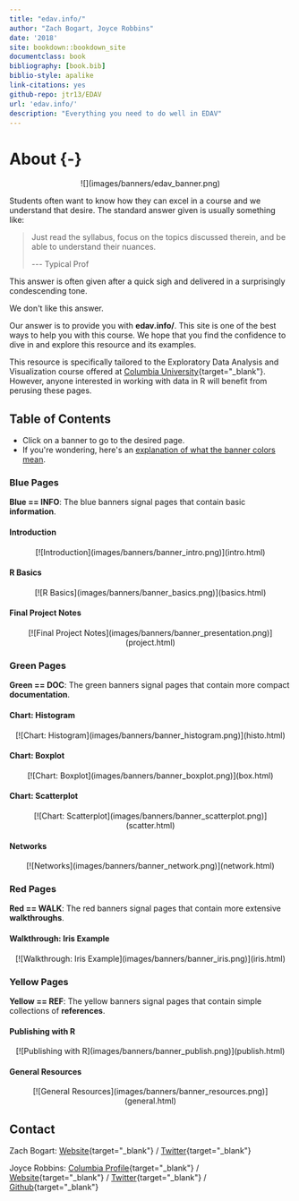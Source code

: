 ```yaml
--- 
title: "edav.info/"
author: "Zach Bogart, Joyce Robbins"
date: '2018'
site: bookdown::bookdown_site
documentclass: book
bibliography: [book.bib]
biblio-style: apalike
link-citations: yes
github-repo: jtr13/EDAV
url: 'edav.info/'
description: "Everything you need to do well in EDAV"
---
```




# About {-}

<center>
![](images/banners/edav_banner.png)
</center>

Students often want to know how they can excel in a course and we understand that desire. The standard answer given is usually something like: 

> Just read the syllabus, focus on the topics discussed therein, and be able to understand their nuances.
>
> --- Typical Prof 

This answer is often given after a quick sigh and delivered in a surprisingly condescending tone.

We don't like this answer.

Our answer is to provide you with **edav.info/**. This site is one of the best ways to help you with this course. We hope that you find the confidence to dive in and explore this resource and its examples.

This resource is specifically tailored to the Exploratory Data Analysis and Visualization course offered at [Columbia University](https://www.columbia.edu/){target="_blank"}. However, anyone interested in working with data in R will benefit from perusing these pages.

## Table of Contents
- Click on a banner to go to the desired page.
- If you're wondering, here's an [explanation of what the banner colors mean](intro.html#what-the-banners-mean).

### Blue Pages
**Blue == INFO**: The blue banners signal pages that contain basic **information**.

#### Introduction
<center>
[![Introduction](images/banners/banner_intro.png)](intro.html)
</center>

#### R Basics
<center>
[![R Basics](images/banners/banner_basics.png)](basics.html)
</center>

#### Final Project Notes
<center>
[![Final Project Notes](images/banners/banner_presentation.png)](project.html)
</center>

### Green Pages
**Green == DOC**: The green banners signal pages that contain more compact **documentation**.

#### Chart: Histogram
<center>
[![Chart: Histogram](images/banners/banner_histogram.png)](histo.html)
</center>

#### Chart: Boxplot
<center>
[![Chart: Boxplot](images/banners/banner_boxplot.png)](box.html)
</center>

#### Chart: Scatterplot
<center>
[![Chart: Scatterplot](images/banners/banner_scatterplot.png)](scatter.html)
</center>

#### Networks
<center>
[![Networks](images/banners/banner_network.png)](network.html)
</center>

### Red Pages
**Red == WALK**: The red banners signal pages that contain more extensive **walkthroughs**.

#### Walkthrough: Iris Example
<center>
[![Walkthrough: Iris Example](images/banners/banner_iris.png)](iris.html)
</center>

### Yellow Pages
**Yellow == REF**: The yellow banners signal pages that contain simple collections of  **references**.

#### Publishing with R
<center>
[![Publishing with R](images/banners/banner_publish.png)](publish.html)
</center>

#### General Resources
<center>
[![General Resources](images/banners/banner_resources.png)](general.html)
</center>

## Contact

Zach Bogart: 
[Website](https://zachbogart.com/){target="_blank"}
/
[Twitter](https://twitter.com/zachbogart){target="_blank"}

Joyce Robbins: 
[Columbia Profile](http://stat.columbia.edu/department-directory/name/joyce-robbins/){target="_blank"}
/
[Website](http://www.joyce-robbins.com/){target="_blank"}
/
[Twitter](https://twitter.com/jtrnyc){target="_blank"}
/
[Github](https://github.com/jtr13){target="_blank"}

